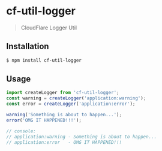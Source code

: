 # cf-util-logger

> CloudFlare Logger Util

## Installation

```sh
$ npm install cf-util-logger
```

## Usage

```js
import createLogger from 'cf-util-logger';
const warning = createLogger('application:warning');
const error = createLogger('application:error');

warning('Something is about to happen...');
error('OMG IT HAPPENED!!!');

// console:
// application:warning - Something is about to happen...
// application:error   - OMG IT HAPPENED!!!
```
